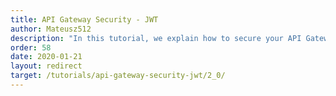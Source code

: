 ```yaml
---
title: API Gateway Security - JWT
author: Mateusz512
description: "In this tutorial, we explain how to secure your API Gateway using JWT."
order: 58
date: 2020-01-21
layout: redirect
target: /tutorials/api-gateway-security-jwt/2_0/
---
```

